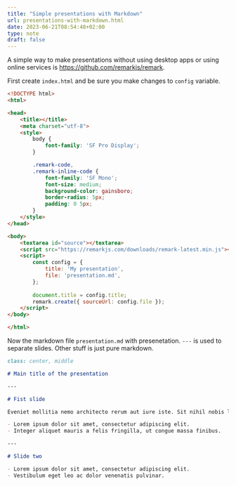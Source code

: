 ```yaml
---
title: "Simple presentations with Markdown"
url: presentations-with-markdown.html
date: 2023-06-21T08:54:48+02:00
type: note
draft: false
---
```


A simple way to make presentations without using desktop apps or using online
services is https://github.com/remarkjs/remark.

First create `index.html` and be sure you make changes to `config` variable.

```html
<!DOCTYPE html>
<html>

<head>
    <title></title>
    <meta charset="utf-8">
    <style>
        body {
            font-family: 'SF Pro Display';
        }

        .remark-code,
        .remark-inline-code {
            font-family: 'SF Mono';
            font-size: medium;
            background-color: gainsboro;
            border-radius: 5px;
            padding: 0 5px;
        }
    </style>
</head>

<body>
    <textarea id="source"></textarea>
    <script src="https://remarkjs.com/downloads/remark-latest.min.js"></script>
    <script>
		const config = {
			title: 'My presentation',
			file: 'presentation.md',
		};
	
		document.title = config.title;
        remark.create({ sourceUrl: config.file });
    </script>
</body>

</html>
```

Now the markdown file `presentation.md` with presenetation. `---` is used to
separate slides. Other stuff is just pure markdown.

```md
class: center, middle

# Main title of the presentation

---

# Fist slide

Eveniet mollitia nemo architecto rerum aut iure iste. Sit nihil nobis libero iusto fugit nam laudantium ut. Dignissimos corrupti laudantium nisi.

- Lorem ipsum dolor sit amet, consectetur adipiscing elit.
- Integer aliquet mauris a felis fringilla, ut congue massa finibus.

---

# Slide two

- Lorem ipsum dolor sit amet, consectetur adipiscing elit.
- Vestibulum eget leo ac dolor venenatis pulvinar.
```
